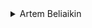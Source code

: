 <details>
<summary>Artem Beliaikin</summary>

- [Unsplash](https://unsplash.com/@belart84)

    <details>
    <summary>Wallpapers</summary>

    <a href="https://unsplash.com/photos/rock-formation-on-body-of-water-surrounded-by-trees-during-daytime-sVhRMCyo1_Y">
      <img src="./authors/Artem Beliaikin/seashore-(FHD).jpg" title="rock formation on body of water surrounded by trees during daytime" width=600/>
    </a>

    </details>
</details>
